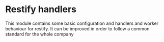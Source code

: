 <h1>Restify handlers</h1>
This module contains some basic configuration and handlers and worker behaviour for restify. It can be improved in order to follow a common standard for the whole company


